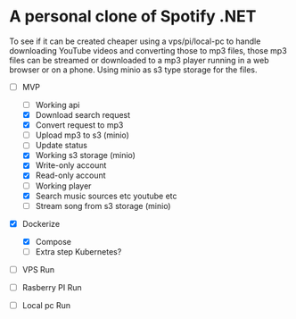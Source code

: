# A personal clone of Spotify .NET
To see if it can be created cheaper using a vps/pi/local-pc to handle downloading YouTube videos and converting those to mp3 files, those mp3 files can be streamed or downloaded to a mp3 player running in a web browser or on a phone. Using minio as s3 type storage for the files.

- [ ] MVP
  - [ ]   Working api
    - [x] Download search request
    - [x] Convert request to mp3
    - [ ] Upload mp3 to s3 (minio)
    - [ ] Update status   
  - [x]   Working s3 storage (minio)
    - [x] Write-only account
    - [x] Read-only account   
  - [ ]   Working player
    - [x] Search music sources etc youtube etc
    - [ ] Stream song from s3 storage (minio)   
- [x] Dockerize
  - [x] Compose
  - [ ] Extra step Kubernetes?  
- [ ] VPS Run
- [ ] Rasberry PI Run
- [ ] Local pc Run

